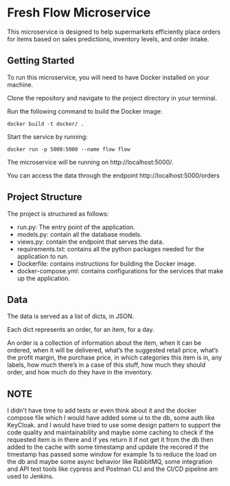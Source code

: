 # **Fresh Flow Microservice**

This microservice is designed to help supermarkets efficiently place orders for items based on sales predictions, inventory levels, and order intake.

## **Getting Started**

To run this microservice, you will need to have Docker installed on your machine.

Clone the repository and navigate to the project directory in your terminal.

Run the following command to build the Docker image:

```
docker build -t docker/ .
```

Start the service by running:

```
docker run -p 5000:5000 --name flow flow
```

The microservice will be running on http://localhost:5000/.

You can access the data through the endpoint http://localhost:5000/orders

## **Project Structure**

The project is structured as follows:

- run.py: The entry point of the application.
- models.py: contain all the database models.
- views.py: contain the endpoint that serves the data.
- requirements.txt: contains all the python packages needed for the application to run.
- Dockerfile: contains instructions for building the Docker image.
- docker-compose.yml: contains configurations for the services that make up the application.

## **Data**

The data is served as a list of dicts, in JSON.

Each dict represents an order, for an item, for a day.

An order is a collection of information about the item, when it can be ordered, when it will be delivered, what’s the suggested retail price, what’s the profit margin, the purchase price, in which categories this item is in, any labels, how much there’s in a case of this stuff, how much they should order, and how much do they have in the inventory.


## **NOTE**

I didn't have time to add tests or even think about it and the docker compose file which I would have added some ui to the db, some auth like 
KeyCloak. and I would have tried to use some design pattern to support the code quality and maintainability and maybe 
some caching to check if the requested item is in there and if yes return it if not get it from the db then added to the cache with some timestamp and update the recored if the timestamp has passed some window for example 1s to reduce the load on the db
and maybe some async behavior like RabbitMQ, some integration and API test tools like cypress and Postman CLI and the CI/CD pipeline am used to Jenkins.
